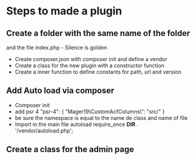 # Steps to made a plugin

## Create a folder with the same name of the folder

and the file index.php - Silence is golden

- Create composer.json with composer init and define a vendor
- Create a class for the new plugin with a constructor function
- Create a inner function to define constants for path, url and version

## Add Auto load via composer

- Composer init
- add psr 4
  "psr-4": {
  "Mager19\\CustomAcfColumns\\": "src/"
  }
- be sure the namespace is equal to the name de class and name of file
- Import in the main file autoload
  require_once **DIR** . '/vendor/autoload.php';

## Create a class for the admin page

